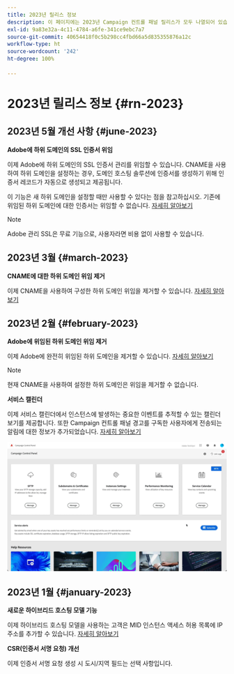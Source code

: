 ```yaml
---
title: 2023년 릴리스 정보
description: 이 페이지에는 2023년 Campaign 컨트롤 패널 릴리스가 모두 나열되어 있습니다.
exl-id: 9a83e32a-4c11-4784-a6fe-341ce9ebc7a7
source-git-commit: 40654418f0c5b298cc4fbd66a5d835355876a12c
workflow-type: ht
source-wordcount: '242'
ht-degree: 100%

---
```


# 2023년 릴리스 정보 {#rn-2023}

## 2023년 5월 개선 사항 {#june-2023}

**Adobe에 하위 도메인의 SSL 인증서 위임**

이제 Adobe에 하위 도메인의 SSL 인증서 관리를 위임할 수 있습니다. CNAME을 사용하여 하위 도메인을 설정하는 경우, 도메인 호스팅 솔루션에 인증서를 생성하기 위해 인증서 레코드가 자동으로 생성되고 제공됩니다.

이 기능은 새 하위 도메인을 설정할 때만 사용할 수 있다는 점을 참고하십시오. 기존에 위임된 하위 도메인에 대한 인증서는 위임할 수 없습니다. [자세히 알아보기](../subdomains-certificates/using/setting-up-new-subdomain.md)

>[!NOTE]
>
>Adobe 관리 SSL은 무료 기능으로, 사용자라면 비용 없이 사용할 수 있습니다.

## 2023년 3월 {#march-2023}

**CNAME에 대한 하위 도메인 위임 제거**

이제 CNAME을 사용하여 구성한 하위 도메인 위임을 제거할 수 있습니다. [자세히 알아보기](../subdomains-certificates/using/remove-delegated-subdomains.md)

## 2023년 2월 {#february-2023}

**Adobe에 위임된 하위 도메인 위임 제거**

이제 Adobe에 완전히 위임된 하위 도메인을 제거할 수 있습니다. [자세히 알아보기](../subdomains-certificates/using/remove-delegated-subdomains.md)

>[!NOTE]
>
>현재 CNAME을 사용하여 설정한 하위 도메인은 위임을 제거할 수 없습니다.

**서비스 캘린더**

이제 서비스 캘린더에서 인스턴스에 발생하는 중요한 이벤트를 추적할 수 있는 캘린더 보기를 제공합니다. 또한 Campaign 컨트롤 패널 경고를 구독한 사용자에게 전송되는 알림에 대한 정보가 추가되었습니다. [자세히 알아보기](../service-events/service-events.md)

![](assets/do-not-localize/gif-calendar.gif)

## 2023년 1월 {#january-2023}

**새로운 하이브리드 호스팅 모델 기능**

이제 하이브리드 호스팅 모델을 사용하는 고객은 MID 인스턴스 액세스 허용 목록에 IP 주소를 추가할 수 있습니다. [자세히 알아보기](../instances-settings/using/ip-allow-listing-instance-access.md)

**CSR(인증서 서명 요청) 개선**

이제 인증서 서명 요청 생성 시 도시/지역 필드는 선택 사항입니다.
